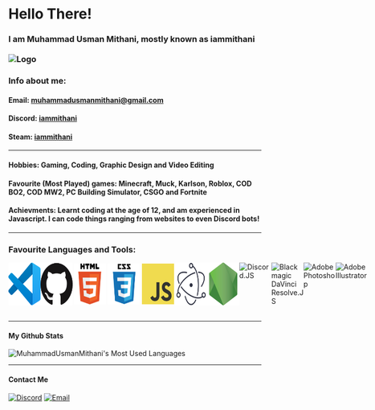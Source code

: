 # Hello There!
### I am Muhammad Usman Mithani, mostly known as iammithani <br><br><img src="https://imgur.com/sbuq9Vr.png" width="128px" height="128px" alt="Logo" />
### Info about me:
#### Email: [muhammadusmanmithani@gmail.com](mailto:muhammadusmanmithani@gmail.com)
#### Discord: [iammithani](https://discord.com/users/776255556150362172)
#### Steam: [iammithani](https://steamcommunity.com/id/iammithani/)

---

#### Hobbies: Gaming, Coding, Graphic Design and Video Editing
#### Favourite (Most Played) games: Minecraft, Muck, Karlson, Roblox, COD BO2, COD MW2, PC Building Simulator, CSGO and Fortnite
#### Achievments: Learnt coding at the age of 12, and am experienced in Javascript. I can code things ranging from websites to even Discord bots!

---

### Favourite Languages and Tools:

<div style="display: flex;">
<img alt="Visual Studio Code" width="64px" src="https://raw.githubusercontent.com/github/explore/80688e429a7d4ef2fca1e82350fe8e3517d3494d/topics/visual-studio-code/visual-studio-code.png" />
<img alt="GitHub" width="64px" src="https://raw.githubusercontent.com/github/explore/78df643247d429f6cc873026c0622819ad797942/topics/github/github.png" />
<img style="margin: 2px" alt="HTML5" width="64px" src="https://raw.githubusercontent.com/github/explore/80688e429a7d4ef2fca1e82350fe8e3517d3494d/topics/html/html.png" />
<img style="margin: 2px" alt="CSS3" width="64px" src="https://raw.githubusercontent.com/github/explore/80688e429a7d4ef2fca1e82350fe8e3517d3494d/topics/css/css.png" />
<img style="margin: 2px" alt="JavaScript" width="64px" src="https://raw.githubusercontent.com/github/explore/80688e429a7d4ef2fca1e82350fe8e3517d3494d/topics/javascript/javascript.png" />
<img alt="Electron.js" width="64px" src="https://raw.githubusercontent.com/github/explore/80688e429a7d4ef2fca1e82350fe8e3517d3494d/topics/electron/electron.png" />
<img alt="Node.js" width="64px" src="https://raw.githubusercontent.com/github/explore/80688e429a7d4ef2fca1e82350fe8e3517d3494d/topics/nodejs/nodejs.png" />
<img alt="Discord.JS" width="64px" src="https://koya.gg/assets/img/discordjs-logo.png" />
<img alt="Blackmagic DaVinci Resolve.JS" width="64px" src="https://upload.wikimedia.org/wikipedia/commons/9/90/DaVinci_Resolve_17_logo.svg" />
<img alt="Adobe Photoshop" width="64px" src="https://upload.wikimedia.org/wikipedia/commons/a/af/Adobe_Photoshop_CC_icon.svg" />
<img alt="Adobe Illustrator" width="64px" src="https://upload.wikimedia.org/wikipedia/commons/f/fb/Adobe_Illustrator_CC_icon.svg" />
</div>
<br />

---

#### My Github Stats
[//]: # "![MuhammadUsmanMithani's GitHub Stats](https://github-readme-stats.vercel.app/api?username=MuhammadUsmanMithani&show_icons=true&theme=gruvbox&count_private=true)" 

![MuhammadUsmanMithani's Most Used Languages](https://github-readme-stats.vercel.app/api/top-langs/?username=MuhammadUsmanMithani&langs_count=8&layout=compact&theme=gruvbox)

---
#### Contact Me

[![Discord](https://img.shields.io/badge/iammithani-Discord?logo=Discord&color=9491F7&logoColor=323232&style=for-the-badge)](https://discord.com/users/776255556150362172)
[![Email](https://img.shields.io/badge/Click_For_Business_Email-Email?logo=gmail&color=DDDADA&logoColor=9C0404&style=for-the-badge)](mailto:muhammadusmanmithani2@gmail.com)
